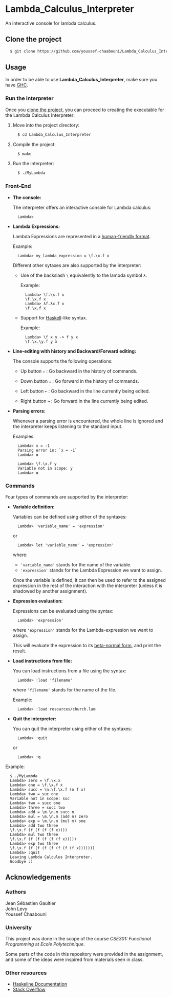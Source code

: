 # Lambda_Calculus_Interpreter
An interactive console for lambda calculus.

## <div id="clone">Clone the project</div>

```bash
  $ git clone https://github.com/youssef-chaabouni/Lambda_Calculus_Interpreter
```

## Usage

In order to be able to use <b>Lambda_Calculus_Interpreter</b>, make sure you have <a href="https://www.haskell.org/ghc/">GHC</a>.

### Run the interpreter
Once you <a href="#clone">clone the project</a>, you can proceed to creating the executable for the Lambda Calculus Interpreter:

<ol>
  <li>
Move into the project directory:

```bash
  $ cd Lambda_Calculus_Interpreter
```
  </li>
  <li>
Compile the project:

```bash
  $ make
```
  </li>
  <li>
Run the interpreter:

```bash
  $ ./MyLambda
```
  </li>
</ol>

### Front-End
<ul>
  <li>
  <b>The console:</b><br>

The interpreter offers an interactive console for Lambda calculus:

```
  Lambda>
```
  </li>

  <li>
  <b>Lambda Expressions:</b><br>

Lambda Expressions are represented in a <a href="https://en.wikipedia.org/wiki/Lambda_calculus">human-friendly format</a>.

Example:

```
  Lambda> my_lambda_expression = \f.\x.f x
```

Different other sytaxes are also supported by the interpreter:
<ul>
  <li>

  Use of the backslash `\` equivalently to the lambda symbol `λ`.

  Example:

```
  Lambda> \f.\x.f x
  \f.\x.f x
  Lambda> λf.λx.f x
  \f.\x.f x
```
  </li>
  <li>
  Support for <a href="https://en.wikipedia.org/wiki/Lambda_calculus">Haskell</a>-like syntax.

  Example:

```
  Lambda> \f x y -> f y x
  \f.\x.\y.f y x
```
  </li>
</ul>
  </li>
  <li>
  <b>Line-editing with history and Backward/Forward editing:</b>

The console supports the following operations:
<ul>
<li>

Up button `↑` : Go backward in the history of commands.</li>
<li>

Down button `↓` : Go forward in the history of commands.</li>
<li>

Left button `←` : Go backward in the line currently being edited.</li>
<li>

Right button `→` : Go forward in the line currently being edited.</li>
</ul>
  </li>
  <li>
  <b>Parsing errors:</b><br>

  Whenever a parsing error is encountered, the whole line is ignored and the interpreter keeps listening to the standard input.

Examples:

```
  Lambda> x = -1
  Parsing error in: `x = -1`
  Lambda> ▮
```

```
  Lambda> \f.\x.f y
  Variable not in scope: y
  Lambda> ▮
```
  </li>
</ul>

### Commands

Four types of commands are supported by the interpreter:

<ul>
  <li>
  <b>Variable definition:</b><br>
  
  Variables can be defined using either of the syntaxes:

```
  Lambda> 'variable_name' = 'expression'
```
or

```
  Lambda> let 'variable_name' = 'expression'
```
  where:
  - `'variable_name'` stands for the name of the variable.
  - `'expression'` stands for the Lambda Expression we want to assign.
  
  Once the variable is defined, it can then be used to refer to the assigned expression in the rest of the interaction with the interpreter (unless it is shadowed by another assignment).
  </li>
  <li>
  <b>Expression evaluation:</b><br>

  Expressions can be evaluated using the syntax:

```
  Lambda> 'expression'
```
  where `'expression'` stands for the Lambda-expression we want to assign.
  
  This will evaluate the expression to its <a href="https://en.wikipedia.org/wiki/Beta_normal_form">beta-normal form</a>, and print the result.
  </li>
  <li>
  <b>Load instructions from file:</b><br>

  You can load instructions from a file using the syntax:

```
  Lambda> :load 'filename'
```
  where `'filename'` stands for the name of the file.

  Example:

```
  Lambda> :load resources/church.lam
```
  </li>
  <li>
  <b>Quit the interpreter:</b><br>

  You can quit the interpreter using either of the syntaxes:

```
  Lambda> :quit
```
or

```
  Lambda> :q
```
  </li>
</ul>

Example:

```
  $ ./MyLambda
  Lambda> zero = \f.\x.x
  Lambda> one = \f.\x.f x
  Lambda> succ = \n.\f.\x.f (n f x)
  Lambda> two = suc one
  Variable not in scope: suc
  Lambda> two = succ one
  Lambda> three = succ two
  Lambda> add = \m.\n.m succ n
  Lambda> mul = \m.\n.m (add n) zero
  Lambda> exp = \m.\n.n (mul m) one
  Lambda> add two three
  \f.\x.f (f (f (f (f x))))
  Lambda> mul two three
  \f.\x.f (f (f (f (f (f x)))))
  Lambda> exp two three
  \f.\x.f (f (f (f (f (f (f (f x)))))))
  Lambda> :quit
  Leaving Lambda Calculus Interpreter.
  Goodbye :)
```

## Acknowledgements

### Authors
Jean Sébastien Gaultier<br>
John Levy<br>
Youssef Chaabouni<br>

### University
This project was done in the scope of the course <i>CSE301: Functional Programming</i> at <i>Ecole Polytechnique</i>.

Some parts of the code in this repository were provided in the assignment, and some of the ideas were inspired from materials seen in class.

### Other resources
- <a href="https://hackage.haskell.org/package/haskeline-0.8.2/docs/System-Console-Haskeline-IO.html">Haskeline Documentation</a>
- <a href="https://stackoverflow.com/a/23070727">Stack Overflow</a>
